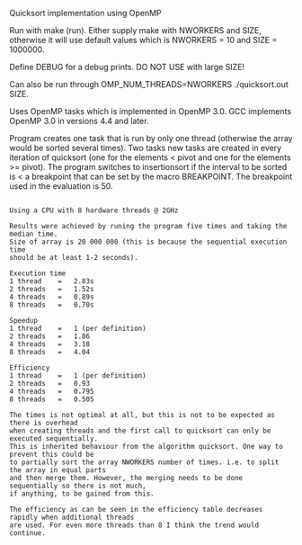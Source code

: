 Quicksort implementation using OpenMP

Run with make (run). Either supply make with NWORKERS and SIZE,
otherwise it will use default values which is NWORKERS = 10
and SIZE = 1000000.

Define DEBUG for a debug prints. DO NOT USE with large SIZE!

Can also be run through OMP_NUM_THREADS=NWORKERS ./quicksort.out SIZE.

Uses OpenMP tasks which is implemented in OpenMP 3.0. GCC implements
OpenMP 3.0 in versions 4.4 and later.

Program creates one task that is run by only one thread (otherwise the array
would be sorted several times). Two tasks new tasks are created in every iteration
of quicksort (one for the elements < pivot and one for the elements >= pivot).
The program switches to insertionsort if the interval to be sorted is < a breakpoint
that can be set by the macro BREAKPOINT. The breakpoint used in the evaluation is 50.

~~~ Evaluation ~~~

Using a CPU with 8 hardware threads @ 2GHz

Results were achieved by runing the program five times and taking the median time.
Size of array is 20 000 000 (this is because the sequential execution time
should be at least 1-2 seconds).

Execution time
1 thread    =   2.83s
2 threads   =   1.52s
4 threads   =   0.89s
8 threads   =   0.70s

Speedup
1 thread    =   1 (per definition)
2 threads   =   1.86
4 threads   =   3.18
8 threads   =   4.04

Efficiency
1 thread    =   1 (per definition)
2 threads   =   0.93
4 threads   =   0.795
8 threads   =   0.505

The times is not optimal at all, but this is not to be expected as there is overhead
when creating threads and the first call to quicksort can only be executed sequentially.
This is inherited behaviour from the algorithm quicksort. One way to prevent this could be
to partially sort the array NWORKERS number of times. i.e. to split the array in equal parts
and then merge them. However, the merging needs to be done sequentially so there is not much,
if anything, to be gained from this.

The efficiency as can be seen in the efficiency table decreases rapidly when additional threads
are used. For even more threads than 8 I think the trend would continue.
